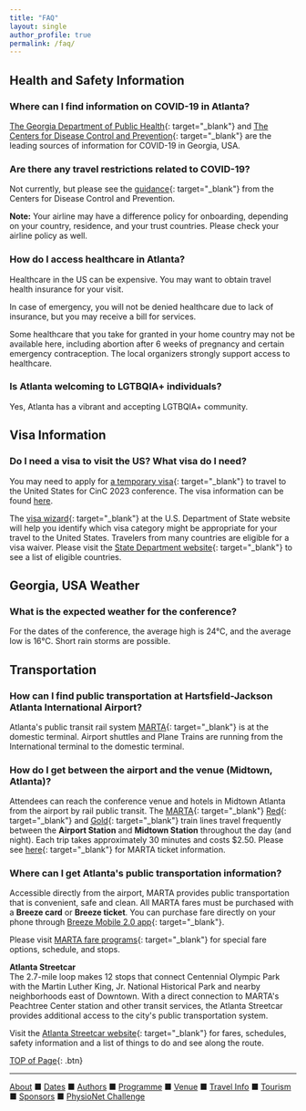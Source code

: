 ```yaml
---
title: "FAQ"
layout: single
author_profile: true
permalink: /faq/
---
```

## <a name="top"></a>Health and Safety Information
### Where can I find information on COVID-19 in Atlanta?
[The Georgia Department of Public Health](https://dph.georgia.gov/dph-covid-19-guidance){: target="_blank"} and [The Centers for Disease Control and Prevention](https://www.cdc.gov/coronavirus/2019-ncov/travelers/index.html){: target="_blank"} are the leading sources of information for COVID-19 in Georgia, USA.

### Are there any travel restrictions related to COVID-19?
Not currently, but please see the [guidance](https://www.cdc.gov/coronavirus/2019-ncov/travelers/international-travel-during-covid19.html){: target="_blank"} from the Centers for Disease Control and Prevention.

<p class="notice--warning">
	<strong>Note:</strong> Your airline may have a difference policy for onboarding, depending on your country, residence, and your trust countries. Please check your airline policy as well. </p>

### How do I access healthcare in Atlanta?
Healthcare in the US can be expensive. You may want to obtain travel health insurance for your visit.

In case of emergency, you will not be denied healthcare due to lack of insurance, but you may receive a bill for services.

Some healthcare that you take for granted in your home country may not be available here, including abortion after 6 weeks of pregnancy and certain emergency contraception. The local organizers strongly support access to healthcare.
### Is Atlanta welcoming to LGTBQIA+ individuals?
Yes, Atlanta has a vibrant and accepting LGTBQIA+ community.

## Visa Information
### Do I need a visa to visit the US? What visa do I need?
You may need to apply for [a temporary visa](https://travel.state.gov/content/travel/en/us-visas/business.html){: target="_blank"} to travel to the United States for CinC 2023 conference. The visa information can be found [here](../travel/#visa).

The [visa wizard](https://travel.state.gov/content/travel/en/us-visas/visa-information-resources/wizard.html){: target="_blank"} at the U.S. Department of State website will help you identify which visa category might be appropriate for your travel to the United States. Travelers from many countries are eligible for a visa waiver. Please visit the [State Department website](https://travel.state.gov/content/travel/en/us-visas/tourism-visit/visa-waiver-program.html){: target="_blank"} to see a list of eligible countries.


## Georgia, USA Weather
### What is the expected weather for the conference?
For the dates of the conference, the average high is 24°C, and the average low is 16°C. Short rain storms are possible.

## Transportation
### How can I find public transportation at Hartsfield-Jackson Atlanta International Airport?
Atlanta's public transit rail system [MARTA](https://www.itsmarta.com){: target="_blank"} is at the domestic terminal. Airport shuttles and Plane Trains are running from the International terminal to the domestic terminal.

### How do I get between the airport and the venue (Midtown, Atlanta)?
Attendees can reach the conference venue and hotels in Midtown Atlanta from the airport by rail public transit. The [MARTA](https://www.itsmarta.com){: target="_blank"} [Red](https://www.itsmarta.com/Red-Line.aspx){: target="_blank"} and [Gold](https://www.itsmarta.com/Gold-Line.aspx){: target="_blank"} train lines travel frequently between the **Airport Station** and **Midtown Station** throughout the day (and night). Each trip takes approximately 30 minutes and costs $2.50. Please see [here](https://www.itsmarta.com/fare-programs.aspx){: target="_blank"} for MARTA ticket information.

### Where can I get Atlanta's public transportation information?
Accessible directly from the airport, MARTA provides public transportation that is convenient, safe and clean. All MARTA fares must be purchased with a **Breeze card** or **Breeze ticket**. You can purchase fare directly on your phone through [Breeze Mobile 2.0 app](https://www.itsmarta.com/breeze-mobile.aspx){: target="_blank"}.

Please visit [MARTA fare programs](https://www.itsmarta.com/fare-programs.aspx){: target="_blank"} for special fare options, schedule, and stops.

**Atlanta Streetcar**\
The 2.7-mile loop makes 12 stops that connect Centennial Olympic Park with the Martin Luther King, Jr. National Historical Park and nearby neighborhoods east of Downtown. With a direct connection to MARTA's Peachtree Center station and other transit services, the Atlanta Streetcar provides additional access to the city's public transportation system.

Visit the [Atlanta Streetcar website](https://www.itsmarta.com/streetcar.aspx){: target="_blank"} for fares, schedules, safety information and a list of things to do and see along the route.

[TOP of Page](#top){: .btn}

---

[About](../about/) &#9632; [Dates](../dates/) &#9632; [Authors](../authors) &#9632; [Programme](../programme/) &#9632; [Venue](../venue/) &#9632; [Travel Info](../travel) &#9632; [Tourism](../tourism/) &#9632; [Sponsors](../sponsors/) &#9632; [PhysioNet Challenge](../challenge/) 
